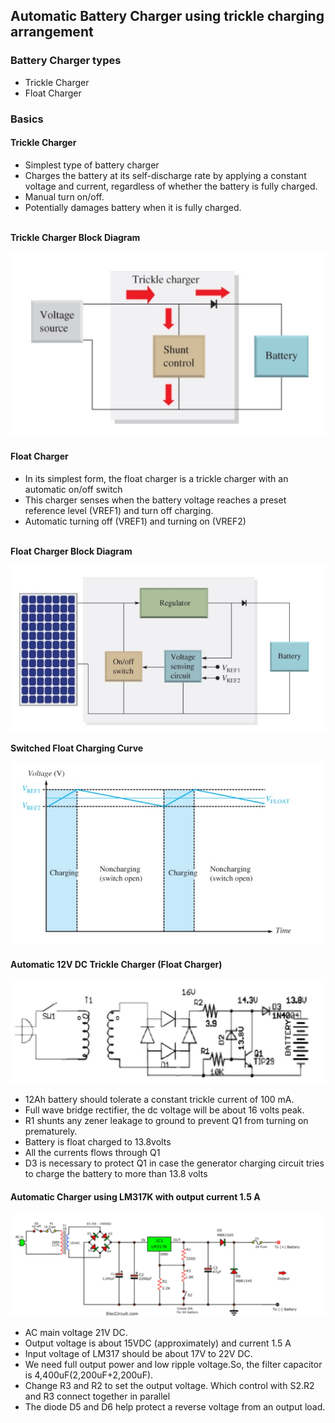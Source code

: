 ## Automatic Battery Charger using trickle charging arrangement
<h3>Battery Charger types</h3>

- Trickle Charger 
- Float Charger

<h3>Basics</h3>
<h4>Trickle Charger</h4>

- Simplest type of battery charger
- Charges the battery at its self-discharge rate by applying a constant voltage and current, regardless of whether the battery is fully charged.
- Manual turn on/off.
- Potentially damages battery when it is fully charged.<br>
<br>
<b>Trickle Charger Block Diagram</b><br>

![](a.jpg)
<h4>Float Charger</h4>

- In its simplest form, the float charger is a trickle charger with an automatic on/off switch
- This charger senses when the battery voltage reaches a preset reference level (VREF1) and turn off charging.
- Automatic turning off (VREF1) and turning on (VREF2)<br>
<br>
<b>Float Charger Block Diagram</b><br>

![](b.jpg)

<b>Switched Float Charging Curve</b><br>

![](c.jpg)

<h4>Automatic 12V DC Trickle Charger (Float Charger)</h4>

![](d.jpg)

- 12Ah battery should tolerate a constant trickle current of 100 mA.
- Full wave bridge rectifier, the dc voltage will be about 16 volts peak.
- R1 shunts any zener leakage to ground to prevent Q1 from turning on prematurely. 
- Battery is float charged to 13.8volts
- All the currents flows through Q1
- D3 is necessary to protect Q1 in case the generator charging circuit tries to charge the battery to more than 13.8 volts

<h4>Automatic Charger using LM317K with output current 1.5 A</h4>

![](e.jpg)

- AC main voltage 21V DC.
- Output voltage is about 15VDC (approximately) and current 1.5 A
- Input voltage of LM317 should be about 17V to 22V DC. 
- We need full output power and low ripple voltage.So, the filter capacitor is 4,400uF(2,200uF+2,200uF).
- Change R3 and R2 to set the output voltage. Which control with S2.R2 and R3 connect together in parallel
- The diode D5 and D6 help protect a reverse voltage from an output load.

